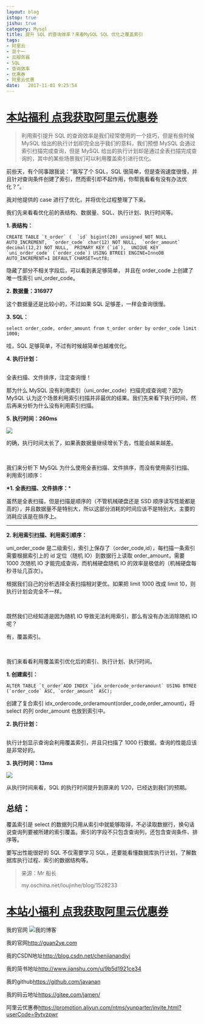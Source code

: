 ```yaml
---
layout: blog
istop: true
jishu: true
category: Mysql
title: 提升 SQL 的查询效率？来看MySQL SQL 优化之覆盖索引
tags:
- 阿里云
- 双十一
- 云服务器
- SQL
- 查询效率
- 优惠券
- 阿里云优惠
date:   2017-11-01 9:25:54
---
```


# **[本站福利 点我获取阿里云优惠券](https://promotion.aliyun.com/ntms/yunparter/invite.html?userCode=9ytvzpwr)**

> 利用索引提升 SQL 的查询效率是我们经常使用的一个技巧，但是有些时候 MySQL 给出的执行计划却完全出乎我们的意料，我们预想 MySQL 会通过索引扫描完成查询，但是 MySQL 给出的执行计划却是通过全表扫描完成查询的，其中的某些场景我们可以利用覆盖索引进行优化。

前些天，有个同事跟我说：“我写了个 SQL，SQL 很简单，但是查询速度很慢，并且针对查询条件创建了索引，然而索引却不起作用，你帮我看看有没有办法优化？”。

我对他提供的 case 进行了优化，并将优化过程整理了下来。

我们先来看看优化前的表结构、数据量、SQL、执行计划、执行时间等。

**1. 表结构：**

```
CREATE TABLE `t_order` (  `id` bigint(20) unsigned NOT NULL AUTO_INCREMENT,  `order_code` char(12) NOT NULL,  `order_amount` decimal(12,2) NOT NULL,  PRIMARY KEY (`id`),  UNIQUE KEY `uni_order_code` (`order_code`) USING BTREE) ENGINE=InnoDB AUTO_INCREMENT=1 DEFAULT CHARSET=utf8;
```

隐藏了部分不相关字段后，可以看到表足够简单， 并且在 order_code 上创建了唯一性索引 uni_order_code。

**2. 数据量：316977**

这个数据量还是比较小的，不过如果 SQL 足够差，一样会查询很慢。

**3. SQL：**

```
select order_code, order_amount from t_order order by order_code limit 1000;
```

哇，SQL 足够简单，不过有时候越简单也越难优化。

**4. 执行计划：**

![](data:image/gif;base64,iVBORw0KGgoAAAANSUhEUgAAAAEAAAABCAYAAAAfFcSJAAAADUlEQVQImWNgYGBgAAAABQABh6FO1AAAAABJRU5ErkJggg==)

全表扫描、文件排序，注定查询慢！

那为什么 MySQL 没有利用索引（uni_order_code）扫描完成查询呢？因为 MySQL 认为这个场景利用索引扫描并非最优的结果。我们先来看下执行时间，然后再来分析为什么没有利用索引扫描。

**5. 执行时间：260ms**

![](http://mmbiz.qpic.cn/mmbiz_png/DmibiaFiaAI4B36XmwteZwQUaB5ACyKK34Oxt7CkBSS4vHo6F2bSh8KzkD2iaktjWrR5XZiaJS2OEL3WoicfKR6EBvHw/640?wx_fmt=png&tp=webp&wxfrom=5&wx_lazy=1)

的确，执行时间太长了，如果表数据量继续增长下去，性能会越来越差。

 

我们来分析下 MySQL 为什么使用全表扫描、文件排序，而没有使用索引扫描、利用索引顺序：

**\*1. 全表扫描、文件排序：***

虽然是全表扫描，但是扫描是顺序的（不管机械硬盘还是 SSD 顺序读写性能都是高的），并且数据量不是特别大，所以这部分消耗的时间应该不是特别大，主要的消耗应该是在排序上。

****

**2. 利用索引扫描、利用索引顺序：**

uni_order_code 是二级索引，索引上保存了（order_code,id），每扫描一条索引需要根据索引上的 id 定位（随机 IO）到数据行上读取 order_amount，需要 1000 次随机 IO 才能完成查询，而机械硬盘随机 IO 的效率是极低的（机械硬盘每秒寻址几百次）。

根据我们自己的分析选择全表扫描相对更优。如果把 limit 1000 改成 limit 10，则执行计划会完全不一样。

 

既然我们已经知道是因为随机 IO 导致无法利用索引，那么有没有办法消除随机 IO 呢？

有，覆盖索引。

 

我们来看看利用覆盖索引优化后的索引、执行计划、执行时间。

**1. 创建索引：**

```
ALTER TABLE `t_order`ADD INDEX `idx_ordercode_orderamount` USING BTREE (`order_code` ASC, `order_amount` ASC);
```

创建了复合索引 idx_ordercode_orderamount(order_code,order_amount)，将 select 的列 order_amount 也放到索引中。

**2. 执行计划：**

![](data:image/gif;base64,iVBORw0KGgoAAAANSUhEUgAAAAEAAAABCAYAAAAfFcSJAAAADUlEQVQImWNgYGBgAAAABQABh6FO1AAAAABJRU5ErkJggg==)

执行计划显示查询会利用覆盖索引，并且只扫描了 1000 行数据，查询的性能应该是非常好的。

**3. 执行时间：13ms**

![](http://mmbiz.qpic.cn/mmbiz_png/DmibiaFiaAI4B36XmwteZwQUaB5ACyKK34OuknrshibBXjT6UAt38cwzV1oTAKX4AicRNIxMrZLh1a9PBP8OoLm28jQ/640?wx_fmt=png&tp=webp&wxfrom=5&wx_lazy=1)

从执行时间来看，SQL 的执行时间提升到原来的 1/20，已经达到我们的预期。

## 总结：

覆盖索引是 select 的数据列只用从索引中就能够取得，不必读取数据行，换句话说查询列要被所建的索引覆盖。索引的字段不只包含查询列，还包含查询条件、排序等。

要写出性能很好的 SQL 不仅需要学习 SQL，还要能看懂数据库执行计划，了解数据库执行过程、索引的数据结构等。

> 来源：Mr 船长
>
> my.oschina.net/loujinhe/blog/1528233


# **[本站小福利 点我获取阿里云优惠券](https://promotion.aliyun.com/ntms/yunparter/invite.html?userCode=9ytvzpwr)**

我的官网
![我的博客](https://github.com/javanan/javanan.github.io/blob/master/style/images/slifelogo.png?raw=true)

我的官网<http://guan2ye.com>

我的CSDN地址<http://blog.csdn.net/chenjianandiyi>

我的简书地址<http://www.jianshu.com/u/9b5d1921ce34>

我的github<https://github.com/javanan>

我的码云地址<https://gitee.com/jamen/>

阿里云优惠券<https://promotion.aliyun.com/ntms/yunparter/invite.html?userCode=9ytvzpwr>

